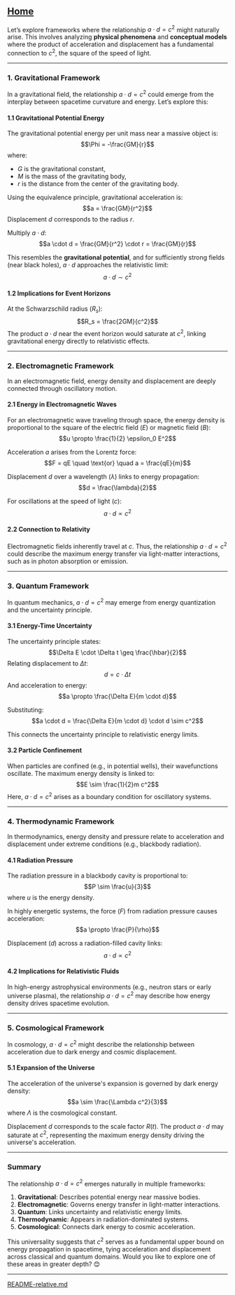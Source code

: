[Home](https://t2m.io/VwvDcuw)
---

Let’s explore frameworks where the relationship $a \cdot d = c^2$ might naturally arise. This involves analyzing **physical phenomena** and **conceptual models** where the product of acceleration and displacement has a fundamental connection to $c^2$, the square of the speed of light.

---

### **1. Gravitational Framework**
In a gravitational field, the relationship $a \cdot d = c^2$ could emerge from the interplay between spacetime curvature and energy. Let’s explore this:

#### **1.1 Gravitational Potential Energy**
The gravitational potential energy per unit mass near a massive object is:
$$\Phi = -\frac{GM}{r}$$
where:
- $G$ is the gravitational constant,
- $M$ is the mass of the gravitating body,
- $r$ is the distance from the center of the gravitating body.

Using the equivalence principle, gravitational acceleration is:
$$a = \frac{GM}{r^2}$$
Displacement $d$ corresponds to the radius $r$.

Multiply $a \cdot d$:
$$a \cdot d = \frac{GM}{r^2} \cdot r = \frac{GM}{r}$$

This resembles the **gravitational potential**, and for sufficiently strong fields (near black holes), $a \cdot d$ approaches the relativistic limit:
$$a \cdot d \sim c^2$$

#### **1.2 Implications for Event Horizons**
At the Schwarzschild radius ($R_s$):
$$R_s = \frac{2GM}{c^2}$$
The product $a \cdot d$ near the event horizon would saturate at $c^2$, linking gravitational energy directly to relativistic effects.

---

### **2. Electromagnetic Framework**
In an electromagnetic field, energy density and displacement are deeply connected through oscillatory motion.

#### **2.1 Energy in Electromagnetic Waves**
For an electromagnetic wave traveling through space, the energy density is proportional to the square of the electric field ($E$) or magnetic field ($B$):
$$u \propto \frac{1}{2} \epsilon_0 E^2$$

Acceleration $a$ arises from the Lorentz force:
$$F = qE \quad \text{or} \quad a = \frac{qE}{m}$$

Displacement $d$ over a wavelength ($\lambda$) links to energy propagation:
$$d = \frac{\lambda}{2}$$

For oscillations at the speed of light ($c$):
$$a \cdot d \propto c^2$$

#### **2.2 Connection to Relativity**
Electromagnetic fields inherently travel at $c$. Thus, the relationship $a \cdot d = c^2$ could describe the maximum energy transfer via light-matter interactions, such as in photon absorption or emission.

---

### **3. Quantum Framework**
In quantum mechanics, $a \cdot d = c^2$ may emerge from energy quantization and the uncertainty principle.

#### **3.1 Energy-Time Uncertainty**
The uncertainty principle states:
$$\Delta E \cdot \Delta t \geq \frac{\hbar}{2}$$
Relating displacement to $\Delta t$:
$$d = c \cdot \Delta t$$
And acceleration to energy:
$$a \propto \frac{\Delta E}{m \cdot d}$$

Substituting:
$$a \cdot d = \frac{\Delta E}{m \cdot d} \cdot d \sim c^2$$

This connects the uncertainty principle to relativistic energy limits.

#### **3.2 Particle Confinement**
When particles are confined (e.g., in potential wells), their wavefunctions oscillate. The maximum energy density is linked to:
$$E \sim \frac{1}{2}m c^2$$
Here, $a \cdot d = c^2$ arises as a boundary condition for oscillatory systems.

---

### **4. Thermodynamic Framework**
In thermodynamics, energy density and pressure relate to acceleration and displacement under extreme conditions (e.g., blackbody radiation).

#### **4.1 Radiation Pressure**
The radiation pressure in a blackbody cavity is proportional to:
$$P \sim \frac{u}{3}$$
where $u$ is the energy density.

In highly energetic systems, the force ($F$) from radiation pressure causes acceleration:
$$a \propto \frac{P}{\rho}$$

Displacement ($d$) across a radiation-filled cavity links:
$$a \cdot d \propto c^2$$

#### **4.2 Implications for Relativistic Fluids**
In high-energy astrophysical environments (e.g., neutron stars or early universe plasma), the relationship $a \cdot d = c^2$ may describe how energy density drives spacetime evolution.

---

### **5. Cosmological Framework**
In cosmology, $a \cdot d = c^2$ might describe the relationship between acceleration due to dark energy and cosmic displacement.

#### **5.1 Expansion of the Universe**
The acceleration of the universe's expansion is governed by dark energy density:
$$a \sim \frac{\Lambda c^2}{3}$$
where $\Lambda$ is the cosmological constant.

Displacement $d$ corresponds to the scale factor $R(t)$. The product $a \cdot d$ may saturate at $c^2$, representing the maximum energy density driving the universe's acceleration.

---

### **Summary**
The relationship $a \cdot d = c^2$ emerges naturally in multiple frameworks:
1. **Gravitational**: Describes potential energy near massive bodies.
2. **Electromagnetic**: Governs energy transfer in light-matter interactions.
3. **Quantum**: Links uncertainty and relativistic energy limits.
4. **Thermodynamic**: Appears in radiation-dominated systems.
5. **Cosmological**: Connects dark energy to cosmic acceleration.

This universality suggests that $c^2$ serves as a fundamental upper bound on energy propagation in spacetime, tying acceleration and displacement across classical and quantum domains. Would you like to explore one of these areas in greater depth? 😊


---

[README-relative.md](https://t2m.io/7OdGHV1)

